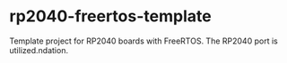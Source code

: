 # rp2040-freertos-template
Template project for RP2040 boards with FreeRTOS.  The RP2040 port is utilized.ndation.
